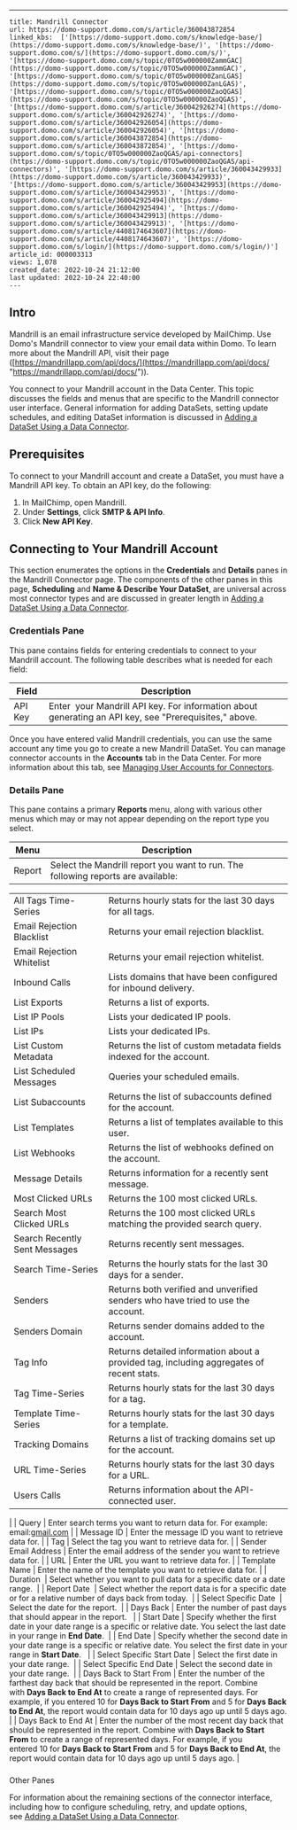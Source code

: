 ---
    title: Mandrill Connector
    url: https://domo-support.domo.com/s/article/360043872854
    linked_kbs:  ['[https://domo-support.domo.com/s/knowledge-base/](https://domo-support.domo.com/s/knowledge-base/)', '[https://domo-support.domo.com/s/](https://domo-support.domo.com/s/)', '[https://domo-support.domo.com/s/topic/0TO5w000000ZammGAC](https://domo-support.domo.com/s/topic/0TO5w000000ZammGAC)', '[https://domo-support.domo.com/s/topic/0TO5w000000ZanLGAS](https://domo-support.domo.com/s/topic/0TO5w000000ZanLGAS)', '[https://domo-support.domo.com/s/topic/0TO5w000000ZaoQGAS](https://domo-support.domo.com/s/topic/0TO5w000000ZaoQGAS)', '[https://domo-support.domo.com/s/article/360042926274](https://domo-support.domo.com/s/article/360042926274)', '[https://domo-support.domo.com/s/article/360042926054](https://domo-support.domo.com/s/article/360042926054)', '[https://domo-support.domo.com/s/article/360043872854](https://domo-support.domo.com/s/article/360043872854)', '[https://domo-support.domo.com/s/topic/0TO5w000000ZaoQGAS/api-connectors](https://domo-support.domo.com/s/topic/0TO5w000000ZaoQGAS/api-connectors)', '[https://domo-support.domo.com/s/article/360043429933](https://domo-support.domo.com/s/article/360043429933)', '[https://domo-support.domo.com/s/article/360043429953](https://domo-support.domo.com/s/article/360043429953)', '[https://domo-support.domo.com/s/article/360042925494](https://domo-support.domo.com/s/article/360042925494)', '[https://domo-support.domo.com/s/article/360043429913](https://domo-support.domo.com/s/article/360043429913)', '[https://domo-support.domo.com/s/article/4408174643607](https://domo-support.domo.com/s/article/4408174643607)', '[https://domo-support.domo.com/s/login/](https://domo-support.domo.com/s/login/)']
    article_id: 000003313
    views: 1,078
    created_date: 2022-10-24 21:12:00
    last updated: 2022-10-24 22:40:00
    ---



Intro
-----


Mandrill is an email infrastructure service developed by MailChimp. Use Domo's Mandrill connector to view your email data within Domo. To learn more about the Mandrill API, visit their page ([https://mandrillapp.com/api/docs/](https://mandrillapp.com/api/docs/ "https://mandrillapp.com/api/docs/")).


You connect to your Mandrill account in the Data Center. This topic discusses the fields and menus that are specific to the Mandrill connector user interface. General information for adding DataSets, setting update schedules, and editing DataSet information is discussed in [Adding a DataSet Using a Data Connector](/s/article/360042926274).


Prerequisites
-------------


To connect to your Mandrill account and create a DataSet, you must have a Mandrill API key. To obtain an API key, do the following:


1. In MailChimp, open Mandrill.
2. Under **Settings**, click **SMTP & API Info**.
3. Click **New API Key**.


Connecting to Your Mandrill Account
-----------------------------------


This section enumerates the options in the **Credentials** and **Details** panes in the Mandrill Connector page. The components of the other panes in this page, **Scheduling** and **Name & Describe Your DataSet**, are universal across most connector types and are discussed in greater length in [Adding a DataSet Using a Data Connector](/s/article/360042926274 "Adding a DataSet Using a Data Connector").


### Credentials Pane


This pane contains fields for entering credentials to connect to your Mandrill account. The following table describes what is needed for each field:  




| Field | Description |
| --- | --- |
| API Key | Enter  your Mandrill API key. For information about generating an API key, see "Prerequisites," above. |


Once you have entered valid Mandrill credentials, you can use the same account any time you go to create a new Mandrill DataSet. You can manage connector accounts in the **Accounts** tab in the Data Center. For more information about this tab, see [Managing User Accounts for Connectors](/s/article/360042926054 "Managing User Accounts for Connectors").


### Details Pane


This pane contains a primary **Reports** menu, along with various other menus which may or may not appear depending on the report type you select.




| Menu | Description |
| --- | --- |
| Report | Select the Mandrill report you want to run. The following reports are available:

|  |  |
| --- | --- |
| All Tags Time-Series | Returns hourly stats for the last 30 days for all tags. |
| Email Rejection Blacklist | Returns your email rejection blacklist. |
| Email Rejection Whitelist | Returns your email rejection whitelist. |
| Inbound Calls | Lists domains that have been configured for inbound delivery. |
| List Exports | Returns a list of exports. |
| List IP Pools | Lists your dedicated IP pools. |
| List IPs | Lists your dedicated IPs. |
| List Custom Metadata | Returns the list of custom metadata fields indexed for the account. |
| List Scheduled Messages | Queries your scheduled emails. |
| List Subaccounts | Returns the list of subaccounts defined for the account. |
| List Templates | Returns a list of templates available to this user. |
| List Webhooks | Returns the list of webhooks defined on the account. |
| Message Details | Returns information for a recently sent message. |
| Most Clicked URLs | Returns the 100 most clicked URLs. |
| Search Most Clicked URLs | Returns the 100 most clicked URLs matching the provided search query. |
| Search Recently Sent Messages | Returns recently sent messages. |
| Search Time-Series | Returns the hourly stats for the last 30 days for a sender. |
| Senders | Returns both verified and unverified senders who have tried to use the account. |
| Senders Domain | Returns sender domains added to the account. |
| Tag Info | Returns detailed information about a provided tag, including aggregates of recent stats. |
| Tag Time-Series | Returns hourly stats for the last 30 days for a tag. |
| Template Time-Series | Returns hourly stats for the last 30 days for a template. |
| Tracking Domains | Returns a list of tracking domains set up for the account. |
| URL Time-Series | Returns hourly stats for the last 30 days for a URL. |
| Users Calls | Returns information about the API-connected user. |

 |
| Query | Enter search terms you want to return data for. For example: email:[gmail.com](http://gmail.com) |
| Message ID | Enter the message ID you want to retrieve data for. |
| Tag | Select the tag you want to retrieve data for. |
| Sender Email Address | Enter the email address of the sender you want to retrieve data for. |
| URL | Enter the URL you want to retrieve data for. |
| Template Name | Enter the name of the template you want to retrieve data for. |
| Duration  | Select whether you want to pull data for a specific date or a date range.  |
| Report Date  | Select whether the report data is for a specific date or for a relative number of days back from today.  |
| Select Specific Date  | Select the date for the report.  |
| Days Back | Enter the number of past days that should appear in the report.   |
| Start Date | Specify whether the first date in your date range is a specific or relative date. You select the last date in your range in **End Date**.  |
| End Date | Specify whether the second date in your date range is a specific or relative date. You select the first date in your range in **Start Date**.   |
| Select Specific Start Date | Select the first date in your date range.  |
| Select Specific End Date | Select the second date in your date range.  |
| Days Back to Start From | Enter the number of the farthest day back that should be represented in the report. Combine with **Days Back to End At** to create a range of represented days.
For example, if you entered 10 for **Days Back to Start From** and 5 for **Days Back to End At**, the report would contain data for 10 days ago up until 5 days ago. |
| Days Back to End At | Enter the number of the most recent day back that should be represented in the report. Combine with **Days Back to Start From** to create a range of represented days.
For example, if you entered 10 for **Days Back to Start From** and 5 for **Days Back to End At**, the report would contain data for 10 days ago up until 5 days ago. |


### 
Other Panes


For information about the remaining sections of the connector interface, including how to configure scheduling, retry, and update options, see [Adding a DataSet Using a Data Connector](/s/article/360042926274).


